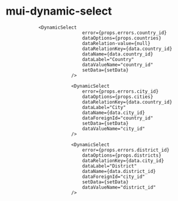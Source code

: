 # mui-dynamic-select

 				<DynamicSelect
                                error={props.errors.country_id}
                                dataOptions={props.countries}
                                dataRelation-value={null}
                                dataRelationKey={data.country_id}
                                dataName={data.country_id}
                                dataLabel="Country"
                                dataValueName="country_id"
                                setData={setData}
                            />

                            <DynamicSelect
                                error={props.errors.city_id}
                                dataOptions={props.cities}
                                dataRelationKey={data.country_id}
                                dataLabel="City"
                                dataName={data.city_id}
                                dataForeignId="country_id"
                                setData={setData}
                                dataValueName="city_id"
                            />

                            <DynamicSelect
                                error={props.errors.district_id}
                                dataOptions={props.districts}
                                dataRelationKey={data.city_id}
                                dataLabel="District"
                                dataName={data.district_id}
                                dataForeignId="city_id"
                                setData={setData}
                                dataValueName="district_id"
                            />
